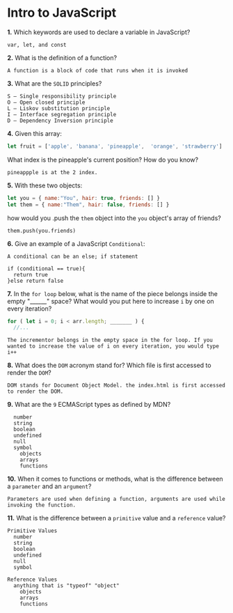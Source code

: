 # Intro to JavaScript

**1.** Which keywords are used to declare a variable in JavaScript?
<!-- enter you answer in the space below -->
```
var, let, and const
```
**2.** What is the definition of a function?
<!-- enter you answer in the space below -->
```
A function is a block of code that runs when it is invoked
```
**3.** What are the `SOLID` principles?
<!-- enter you answer in the space below -->
```
S — Single responsibility principle
O — Open closed principle
L — Liskov substitution principle
I — Interface segregation principle
D — Dependency Inversion principle
```
**4.** Given this array: 
```js
let fruit = ['apple', 'banana', 'pineapple',  'orange', 'strawberry']
``` 
What index is the pineapple's current position? How do you know?
<!-- enter you answer in the space below -->
```
pineappple is at the 2 index.
```
**5.** With these two objects: 
```js
let you = { name:"You", hair: true, friends: [] }
let them = { name:"Them", hair: false, friends: [] }
```
how would you .push the `them` object into the `you` object's array of friends?
<!-- enter you answer in the space below -->
```
them.push(you.friends)
```

**6.** Give an example of a JavaScript `Conditional`:
<!-- enter you answer in the space below -->
```
A conditional can be an else; if statement

if (conditional == true){
  return true
}else return false
```
**7.** In the `for loop` below, what is the name of the piece belongs inside the empty "______" space? What would you put here to increase `i` by one on every iteration?
```js
for ( let i = 0; i < arr.length; _______ ) {
  //...
```
<!-- enter you answer in the space below -->
```
The incrementor belongs in the empty space in the for loop. If you wanted to increase the value of i on every iteration, you would type i++
```
**8.** What does the `DOM` acronym stand for? Which file is first accessed to render the `DOM`?
<!-- enter you answer in the space below -->
```
DOM stands for Document Object Model. the index.html is first accessed to render the DOM.
```

**9.** What are the `9` ECMAScript types as defined by MDN?
<!-- enter you answer in the space below -->
```
  number
  string
  boolean
  undefined
  null
  symbol
    objects
    arrays
    functions

```
**10.** When it comes to functions or methods, what is the difference between a `parameter` and an `argument`?
<!-- enter you answer in the space below -->
```
Parameters are used when defining a function, arguments are used while invoking the function.
```
**11.** What is the difference between a `primitive` value and a `reference` value?
<!-- enter you answer in the space below -->
```
Primitive Values
  number
  string
  boolean
  undefined
  null
  symbol

Reference Values
  anything that is "typeof" "object"
    objects
    arrays
    functions

```